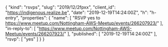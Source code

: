 {
  "kind": "rsvps",
  "slug": "2019/12/2fpxx",
  "client_id": "https://indigenous.realize.be",
  "date": "2019-12-19T14:24:00Z",
  "h": "h-entry",
  "properties": {
    "name": [
      "RSVP yes to https://www.meetup.com/Nottingham-AWS-Meetup/events/266207923/"
    ],
    "in-reply-to": [
      "https://www.meetup.com/Nottingham-AWS-Meetup/events/266207923/"
    ],
    "published": [
      "2019-12-19T14:24:00Z"
    ],
    "rsvp": [
      "yes"
    ]
  }
}
